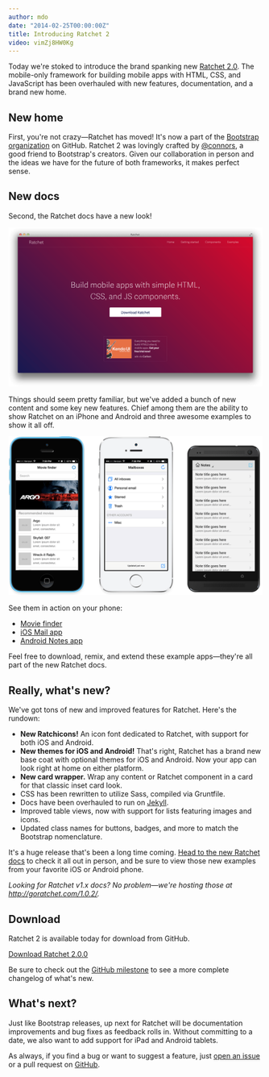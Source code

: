 ```yaml
---
author: mdo
date: "2014-02-25T00:00:00Z"
title: Introducing Ratchet 2
video: vimZj8HW0Kg
---
```


Today we're stoked to introduce the brand spanking new [Ratchet 2.0](http://goratchet.com/). The mobile-only framework for building mobile apps with HTML, CSS, and JavaScript has been overhauled with new features, documentation, and a brand new home.

## New home

First, you're not crazy—Ratchet has moved! It's now a part of the [Bootstrap organization](https://github.com/twbs) on GitHub. Ratchet 2 was lovingly crafted by [@connors](https://twitter.com/connors), a good friend to Bootstrap's creators. Given our collaboration in person and the ideas we have for the future of both frameworks, it makes perfect sense.

## New docs

Second, the Ratchet docs have a new look!

[![Ratchet docs](/assets/img/2014/02/ratchet-docs.png)](http://goratchet.com/)

Things should seem pretty familiar, but we've added a bunch of new content and some key new features. Chief among them are the ability to show Ratchet on an iPhone and Android and three awesome examples to show it all off.

[![Ratchet examples](/assets/img/2014/02/ratchet-examples-sm.png)](http://goratchet.com/examples/)

See them in action on your phone:

- [Movie finder](http://goratchet.com/examples/app-movies/)
- [iOS Mail app](http://goratchet.com/examples/app-ios-mail/)
- [Android Notes app](http://goratchet.com/examples/app-android-notes/)

Feel free to download, remix, and extend these example apps—they're all part of the new Ratchet docs.

## Really, what's new?

We've got tons of new and improved features for Ratchet. Here's the rundown:

- **New Ratchicons!** An icon font dedicated to Ratchet, with support for both iOS and Android.
- **New themes for iOS and Android!** That's right, Ratchet has a brand new base coat with optional themes for iOS and Android. Now your app can look right at home on either platform.
- **New card wrapper.** Wrap any content or Ratchet component in a card for that classic inset card look.
- CSS has been rewritten to utilize Sass, compiled via Gruntfile.
- Docs have been overhauled to run on [Jekyll](https://jekyllrb.com/).
- Improved table views, now with support for lists featuring images and icons.
- Updated class names for buttons, badges, and more to match the Bootstrap nomenclature.

It's a huge release that's been a long time coming. [Head to the new Ratchet docs](http://goratchet.com/) to check it all out in person, and be sure to view those new examples from your favorite iOS or Android phone.

*Looking for Ratchet v1.x docs? No problem—we're hosting those at <http://goratchet.com/1.0.2/>.*

## Download

Ratchet 2 is available today for download from GitHub.

<a class="btn-download-link btn-link-ratchet" href="https://github.com/twbs/ratchet/archive/v2.0.0.zip">Download Ratchet 2.0.0</a>

Be sure to check out the [GitHub milestone](https://github.com/twbs/ratchet/issues?milestone=1&q=is%3Aclosed) to see a more complete changelog of what's new.

## What's next?

Just like Bootstrap releases, up next for Ratchet will be documentation improvements and bug fixes as feedback rolls in. Without committing to a date, we also want to add support for iPad and Android tablets.

As always, if you find a bug or want to suggest a feature, just [open an issue](https://github.com/twbs/ratchet/issues/new) or a pull request on [GitHub](https://github.com/twbs/ratchet/).
